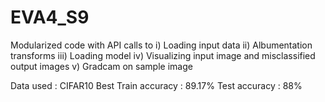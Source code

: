 # EVA4_S9
Modularized code with API calls to 
i) Loading input data
ii) Albumentation transforms
iii) Loading model
iv) Visualizing input image and misclassified output images
v) Gradcam on sample image

Data used : CIFAR10
Best Train accuracy : 89.17%
Test accuracy : 88% 
